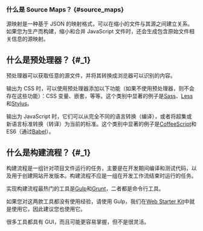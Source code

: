 ### 什么是 Source Maps？ {#source_maps}

源映射是一种基于 JSON 的映射格式，可以在缩小的文件与其源之间建立关系。如果您为生产而构建，缩小和合并 JavaScript 文件时，还会生成包含原始文件相关信息的源映射。

## 什么是预处理器？ {#_1}

预处理器可以获取任意的源文件，并将其转换成浏览器可以识别的内容。

输出为 CSS 时，可以使用预处理器添加以下功能（如果不使用预处理器，则不会存在这些功能）：CSS 变量、嵌套，等等。这个类别中显著的例子是[Sass](http://sass-lang.com/)、[Less](http://lesscss.org/)和[Stylus](https://learnboost.github.io/stylus/)。

输出为 JavaScript 时，它们可以从完全不同的语言转换（编译），或者将超集或新语言标准转换（转译）为当前的标准。这个类别中显著的例子是[CoffeeScript](http://coffeescript.org/)和 ES6（通过[Babel](https://babeljs.io/)）。

## 什么是构建流程？ {#_1}

构建流程是一组针对项目文件运行的任务，主要是在开发期间编译和测试代码，以及用于创建网站开发版本。构建流程不应是一组在开发工作流结束时运行的任务。

实现构建流程最热门的工具是[Gulp](http://gulpjs.com/)和[Grunt](http://gruntjs.com/)，二者都是命令行工具。

如果您对这两款工具都没有使用经验，请使用 Gulp，我们在[Web Starter Kit](https://developers.google.com/web/tools/starter-kit/)中就是使用它，因此建议您也使用它。

很多工具都具有 GUI，而且可能更容易掌握，但不是很灵活。

